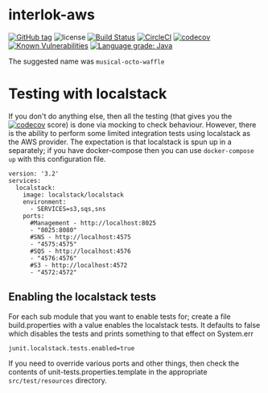 # interlok-aws 
[![GitHub tag](https://img.shields.io/github/tag/adaptris/interlok-aws.svg)](https://github.com/adaptris/interlok-aws/tags) ![license](https://img.shields.io/github/license/adaptris/interlok-aws.svg) [![Build Status](https://travis-ci.org/adaptris/interlok-aws.svg?branch=develop)](https://travis-ci.org/adaptris/interlok-aws) [![CircleCI](https://circleci.com/gh/adaptris/interlok-aws/tree/develop.svg?style=svg)](https://circleci.com/gh/adaptris/interlok-aws/tree/develop) [![codecov](https://codecov.io/gh/adaptris/interlok-aws/branch/develop/graph/badge.svg)](https://codecov.io/gh/adaptris/interlok-aws) [![Known Vulnerabilities](https://snyk.io/test/github/adaptris/interlok-aws/badge.svg?targetFile=interlok-aws-sqs%2Fbuild.gradle)](https://snyk.io/test/github/adaptris/interlok-aws?targetFile=interlok-aws-sqs%2Fbuild.gradle) [![Language grade: Java](https://img.shields.io/lgtm/grade/java/g/adaptris/interlok-aws.svg?logo=lgtm&logoWidth=18)](https://lgtm.com/projects/g/adaptris/interlok-aws/context:java)

The suggested name was `musical-octo-waffle`

# Testing with localstack

If you don't do anything else, then all the testing (that gives you the [![codecov](https://codecov.io/gh/adaptris/interlok-aws/branch/develop/graph/badge.svg)](https://codecov.io/gh/adaptris/interlok-aws) score) is done via mocking to check behaviour. However, there is the ability to perform some limited integration tests using localstack as the AWS provider. The expectation is that localstack is spun up in a separately; if you have docker-compose then you can use `docker-compose up` with this configuration file.

```
version: '3.2'
services:
  localstack:
    image: localstack/localstack
    environment:
      - SERVICES=s3,sqs,sns
    ports:
      #Management - http://localhost:8025
      - "8025:8080"
      #SNS - http://localhost:4575
      - "4575:4575"
      #SQS - http://localhost:4576
      - "4576:4576"
      #S3 - http://localhost:4572
      - "4572:4572"
```

## Enabling the localstack tests

For each sub module that you want to enable tests for; create a file build.properties with a value enables the localstack tests. It defaults to false which disables the tests and prints something to that effect on System.err

```
junit.localstack.tests.enabled=true
```

If you need to override various ports and other things, then check the contents of unit-tests.properties.template in the appropriate `src/test/resources` directory.